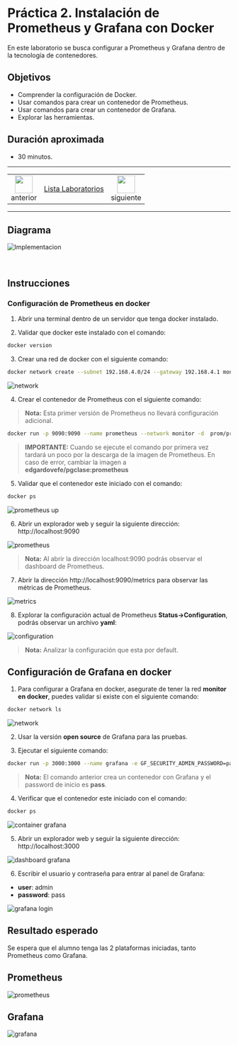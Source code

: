 # Práctica 2. Instalación de Prometheus y Grafana con Docker
En este laboratorio se busca configurar a Prometheus y Grafana dentro de la tecnología de contenedores. 


## Objetivos
- Comprender la configuración de Docker.
- Usar comandos para crear un contenedor de Prometheus.
- Usar comandos para crear un contenedor de Grafana.
- Explorar las herramientas. 

## Duración aproximada
- 30 minutos.
  
---
<div style="width: 400px;">
        <table width="50%">
            <tr>
                <td style="text-align: center;">
                    <a href="../Capitulo1/"><img src="../images/anterior.png" width="40px"></a>
                    <br>anterior
                </td>
                <td style="text-align: center;">
                   <a href="../README.md">Lista Laboratorios</a>
                </td>
<td style="text-align: center;">
                    <a href="../Capitulo3/">
                    <img src="../images/siguiente.png"
                     width="40px"></a>
                    <br>siguiente
                </td>
            </tr>
        </table>
</div>

---

## Diagrama

![Implementacion](../images/2/diagrama.png)

<br>


## Instrucciones

### Configuración de Prometheus en docker

1. Abrir una terminal dentro de un servidor que tenga docker instalado. 

2. Validar que docker este instalado con el comando: 

```bash
docker version
```

3. Crear una red de docker con el siguiente comando:

```bash
docker network create --subnet 192.168.4.0/24 --gateway 192.168.4.1 monitor
```
![network](../images/2/1.png)


4. Crear el contenedor de Prometheus con el siguiente comando:

>**Nota:** Esta primer versión de Prometheus no llevará configuración adicional. 

```bash
docker run -p 9090:9090 --name prometheus --network monitor -d  prom/prometheus:latest
```

>**IMPORTANTE:** Cuando se ejecute el comando por primera vez tardará un poco por la descarga de la imagen de Prometheus. En caso de error, cambiar la imagen a **edgardovefe/pgclase:prometheus**

5. Validar que el contenedor este iniciado con el comando:

```bash
docker ps
```

![prometheus up](../images/2/2.png)

6. Abrir un explorador web y seguir la siguiente dirección: http://localhost:9090

![prometheus](../images/2/3.png)

>**Nota:** Al abrir la dirección localhost:9090 podrás observar el dashboard de Prometheus.

7. Abrir la dirección http://localhost:9090/metrics para observar las métricas de Prometheus. 

![metrics](../images/2/4.png)


8. Explorar la configuración actual de Prometheus **Status->Configuration**, podrás observar un archivo **yaml**: 

![configuration](../images/2/5.png)

>**Nota:** Analizar la configuración que esta por default.



## Configuración de Grafana en docker
1. Para configurar a Grafana en docker, asegurate de tener la red **monitor en docker**, puedes validar si existe con el siguiente comando:

```bash
docker network ls
```
![network](../images/2/6.png)

2. Usar la versión **open source** de Grafana para las pruebas. 

3. Ejecutar el siguiente comando:

```bash
docker run -p 3000:3000 --name grafana -e GF_SECURITY_ADMIN_PASSWORD=pass --network monitor -d grafana/grafana-oss:latest
```

>**Nota:** El comando anterior crea un contenedor con Grafana y el password de inicio es **pass**.

4. Verificar que el contenedor este iniciado con el comando:

```bash
docker ps
```

![container grafana](../images/2/7.png)


5. Abrir un explorador web y seguir la siguiente dirección: http://localhost:3000 

![dashboard grafana](../images/2/8.png)

6. Escribir el usuario y contraseña para entrar al panel de Grafana:
- **user**: admin
- **password**: pass

![grafana login](../images/2/9.png)


## Resultado esperado

Se espera que el alumno tenga las 2 plataformas iniciadas, tanto Prometheus como Grafana. 

## Prometheus
![prometheus](../images/2/10.png)

## Grafana
![grafana](../images/2/11.png)
